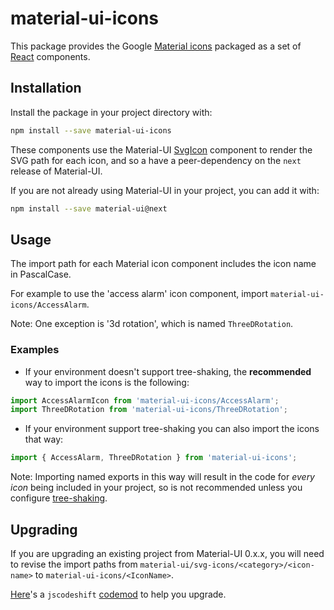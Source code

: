 # material-ui-icons

This package provides the Google [Material icons](https://material.io/icons/) packaged as a set of [React](https://facebook.github.io/react/) components.

## Installation

Install the package in your project directory with:

```sh
npm install --save material-ui-icons
```

These components use the Material-UI [SvgIcon](https://material-ui-next.com/api/svg-icon/) component to
render the SVG path for each icon, and so a have a peer-dependency on the `next` release of Material-UI.

If you are not already using Material-UI in your project, you can add it with:

```sh
npm install --save material-ui@next
```

## Usage

The import path for each Material icon component includes the icon name in PascalCase.

For example to use the 'access alarm' icon component, import `material-ui-icons/AccessAlarm`.

Note: One exception is '3d rotation', which is named `ThreeDRotation`.

### Examples

- If your environment doesn't support tree-shaking, the **recommended** way to import the icons is the following:
```jsx
import AccessAlarmIcon from 'material-ui-icons/AccessAlarm';
import ThreeDRotation from 'material-ui-icons/ThreeDRotation';
```

- If your environment support tree-shaking you can also import the icons that way:
```jsx
import { AccessAlarm, ThreeDRotation } from 'material-ui-icons';
```

Note: Importing named exports in this way will result in the code for *every icon* being included in your project, so is not recommended unless you configure [tree-shaking](https://webpack.js.org/guides/tree-shaking/).

## Upgrading

If you are upgrading an existing project from Material-UI 0.x.x, you will need to revise the import paths
from `material-ui/svg-icons/<category>/<icon-name>` to `material-ui-icons/<IconName>`.

[Here](https://github.com/mui-org/material-ui/tree/v1-beta/packages/material-ui-codemod#svg-icon-imports)'s a `jscodeshift` [codemod](https://github.com/facebook/codemod) to help you upgrade.
